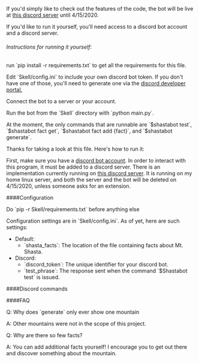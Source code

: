 <!doctype html>
<p>If you'd simply like to check out the features of the code, the bot will be 
live at <a href="https://discord.gg/dxBYxtp">this discord server</a> until 4/15/2020.</p>
<p>If you'd like to run it yourself, you'll need access to a discord bot account and a discord server.</p>

<h6>Instructions for running it yourself:</h6>
<p> run `pip install -r requirements.txt` to get all the requirements for this file.</p>
<p> Edit `Skell/config.ini` to include your own discord bot token. If you don't have one of those, 
you'll need to generate one via the <a href="https://discordapp.com/developers/docs/intro">discord developer portal.</a></p>
<p> Connect the bot to a server or your account.</p>
<p>Run the bot from the `Skell` directory with `python main.py`.</p>

<p> At the moment, the only commands that are runnable are `$shastabot test`, `$shastabot fact get`, `$shastabot fact add {fact}`, and `$shastabot generate`.</p>


<p>Thanks for taking a look at this file. Here's how to run it:</p>
<p>First, make sure you have a <a href="https://discordpy.readthedocs.io/en/latest/discord.html">discord bot account</a>. 
   In order to interact with this program, it must be added to a discord server.
   There is an implementation currently running on <a href="https://discord.gg/dxBYxtp">this discord server</a>. 
   It is running on my home linux server, and both the server and the bot will be deleted on 4/15/2020, unless someone asks for an extension.</p>

####Configuration
<p>Do `pip -r Skell/requirements.txt` before anything else
<p>Configuration settings are in `Skell/config.ini`. As of yet, here are such settings:</p>
<ul>
    <li>Default:
        <ul>
            <li>`shasta_facts`: The location of the file containing facts about Mt. Shasta.</li>
        </ul></li>
    <li>Discord:
        <ul>
            <li>`discord_token`: The unique identifier for your discord bot.</li>
            <li>`test_phrase`: The response sent when the command `$Shastabot test` is issued.</li>
        </ul></li>
</ul>
<p>

####Discord commands



####FAQ

<p>Q: Why does `generate` only ever show one mountain<p>
<p>A: Other mountains were not in the scope of this project.</p>
<p>Q: Why are there so few facts?</p>
<p>A: You can add additional facts yourself! I encourage you to get out there and discover something about the mountain.</p>